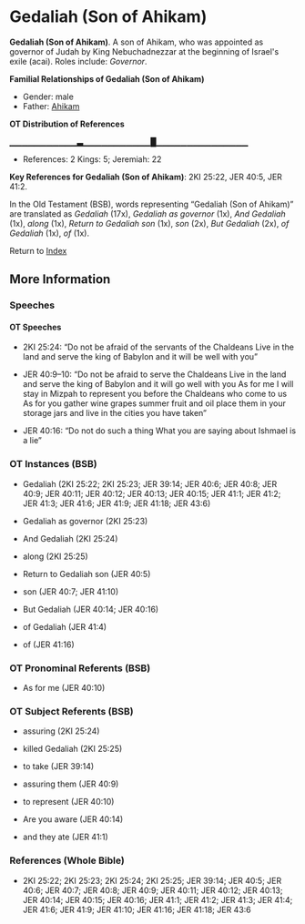 # Gedaliah (Son of Ahikam)
**Gedaliah (Son of Ahikam)**. 
A son of Ahikam, who was appointed as governor of Judah by King Nebuchadnezzar at the beginning of Israel's exile (acai). 
Roles include: 
_Governor_. 




**Familial Relationships of Gedaliah (Son of Ahikam)**


* Gender: male
* Father: [Ahikam](Ahikam.md)


**OT Distribution of References**

▁▁▁▁▁▁▁▁▁▁▁▃▁▁▁▁▁▁▁▁▁▁▁█▁▁▁▁▁▁▁▁▁▁▁▁▁▁▁
* References: 2 Kings: 5; Jeremiah: 22



**Key References for Gedaliah (Son of Ahikam)**: 
2KI 25:22, JER 40:5, JER 41:2. 


In the Old Testament (BSB), words representing “Gedaliah (Son of Ahikam)” are translated as 
*Gedaliah* (17x), *Gedaliah as governor* (1x), *And Gedaliah* (1x), *along* (1x), *Return to Gedaliah son* (1x), *son* (2x), *But Gedaliah* (2x), *of Gedaliah* (1x), *of* (1x). 




Return to [Index](00-Index.md)

## More Information

### Speeches

#### OT Speeches

* 2KI 25:24: “Do not be afraid of the servants of the Chaldeans Live in the land and serve the king of Babylon and it will be well with you”

* JER 40:9–10: “Do not be afraid to serve the Chaldeans Live in the land and serve the king of Babylon and it will go well with you As for me I will stay in Mizpah to represent you before the Chaldeans who come to us As for you gather wine grapes summer fruit and oil place them in your storage jars and live in the cities you have taken”

* JER 40:16: “Do not do such a thing What you are saying about Ishmael is a lie”

### OT Instances (BSB)

* Gedaliah (2KI 25:22; 2KI 25:23; JER 39:14; JER 40:6; JER 40:8; JER 40:9; JER 40:11; JER 40:12; JER 40:13; JER 40:15; JER 41:1; JER 41:2; JER 41:3; JER 41:6; JER 41:9; JER 41:18; JER 43:6)

* Gedaliah as governor (2KI 25:23)

* And Gedaliah (2KI 25:24)

* along (2KI 25:25)

* Return to Gedaliah son (JER 40:5)

* son (JER 40:7; JER 41:10)

* But Gedaliah (JER 40:14; JER 40:16)

* of Gedaliah (JER 41:4)

* of (JER 41:16)



### OT Pronominal Referents (BSB)

* As for me (JER 40:10)



### OT Subject Referents (BSB)

* assuring (2KI 25:24)

* killed Gedaliah (2KI 25:25)

* to take (JER 39:14)

* assuring them (JER 40:9)

* to represent (JER 40:10)

* Are you aware (JER 40:14)

* and they ate (JER 41:1)



### References (Whole Bible)

* 2KI 25:22; 2KI 25:23; 2KI 25:24; 2KI 25:25; JER 39:14; JER 40:5; JER 40:6; JER 40:7; JER 40:8; JER 40:9; JER 40:11; JER 40:12; JER 40:13; JER 40:14; JER 40:15; JER 40:16; JER 41:1; JER 41:2; JER 41:3; JER 41:4; JER 41:6; JER 41:9; JER 41:10; JER 41:16; JER 41:18; JER 43:6



